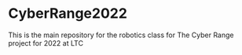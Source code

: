 # CyberRange2022
 This is the main repository for the robotics class for The Cyber Range project for 2022 at LTC
